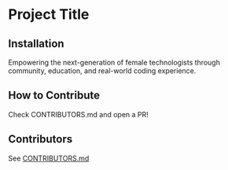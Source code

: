 # Project Title

## Installation
Empowering the next-generation of female technologists through community, education, and real-world coding experience.
## How to Contribute
Check CONTRIBUTORS.md and open a PR!

## Contributors
See [CONTRIBUTORS.md](./CONTRIBUTORS.md)

